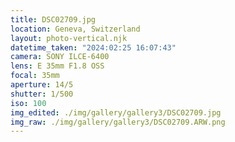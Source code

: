 ```yaml
---
title: DSC02709.jpg
location: Geneva, Switzerland
layout: photo-vertical.njk
datetime_taken: "2024:02:25 16:07:43"
camera: SONY ILCE-6400
lens: E 35mm F1.8 OSS
focal: 35mm
aperture: 14/5
shutter: 1/500
iso: 100
img_edited: ./img/gallery/gallery3/DSC02709.jpg
img_raw: ./img/gallery/gallery3/DSC02709.ARW.png
---
```

